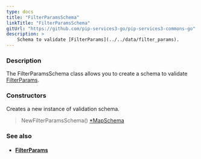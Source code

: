 ```yaml
---
type: docs
title: "FilterParamsSchema"
linkTitle: "FilterParamsSchema"
gitUrl: "https://github.com/pip-services3-go/pip-services3-commons-go"
description: >
    Schema to validate [FilterParams](../../data/filter_params).
---
```


### Description

The FilterParamsSchema class allows you to create a schema to validate [FilterParams](../../data/filter_params).

### Constructors
Creates a new instance of validation schema.

> NewFilterParamsSchema() [*MapSchema](../map_schema)



### See also
- #### [FilterParams](../../data/filter_params)
